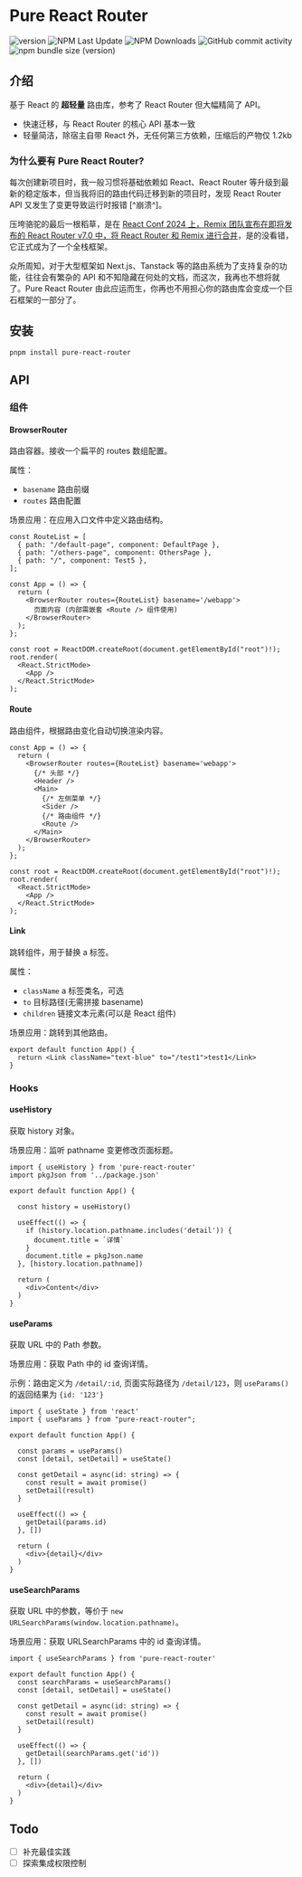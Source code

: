 # Pure React Router

![version](https://img.shields.io/npm/v/pure-react-router)
![NPM Last Update](https://img.shields.io/npm/last-update/pure-react-router)
![NPM Downloads](https://img.shields.io/npm/dm/pure-react-router)
![GitHub commit activity](https://img.shields.io/github/commit-activity/y/lexmin0412/pure-react-router)
![npm bundle size (version)](https://img.shields.io/bundlephobia/minzip/pure-react-router/latest)

## 介绍

基于 React 的 **超轻量** 路由库，参考了 React Router 但大幅精简了 API。

- 快速迁移，与 React Router 的核心 API 基本一致
- 轻量简洁，除宿主自带 React 外，无任何第三方依赖，压缩后的产物仅 1.2kb

### 为什么要有 Pure React Router?

每次创建新项目时，我一般习惯将基础依赖如 React、React Router 等升级到最新的稳定版本，但当我将旧的路由代码迁移到新的项目时，发现 React Router API 又发生了变更导致运行时报错 [^崩溃^]。

压垮骆驼的最后一根稻草，是在 [React Conf 2024 上，Remix 团队宣布在即将发布的 React Router v7.0 中，将 React Router 和 Remix 进行合并](https://remix.run/blog/merging-remix-and-react-router)，是的没看错，它正式成为了一个全栈框架。

众所周知，对于大型框架如 Next.js、Tanstack 等的路由系统为了支持复杂的功能，往往会有繁杂的 API 和不知隐藏在何处的文档，而这次，我再也不想将就了。Pure React Router 由此应运而生，你再也不用担心你的路由库会变成一个巨石框架的一部分了。

## 安装

```shell
pnpm install pure-react-router
```

## API

### 组件

#### BrowserRouter

路由容器。接收一个扁平的 routes 数组配置。

属性：

- `basename` 路由前缀
- `routes` 路由配置

场景应用：在应用入口文件中定义路由结构。

```tsx
const RouteList = [
  { path: "/default-page", component: DefaultPage },
  { path: "/others-page", component: OthersPage },
  { path: "/", component: Test5 },
];

const App = () => {
  return (
    <BrowserRouter routes={RouteList} basename='/webapp'>
      页面内容 (内部需嵌套 <Route /> 组件使用)
    </BrowserRouter>
  );
};

const root = ReactDOM.createRoot(document.getElementById("root")!);
root.render(
  <React.StrictMode>
    <App />
  </React.StrictMode>
);
```

#### Route

路由组件，根据路由变化自动切换渲染内容。

```tsx
const App = () => {
  return (
    <BrowserRouter routes={RouteList} basename='webapp'>
      {/* 头部 */}
      <Header />
      <Main>
        {/* 左侧菜单 */}
        <Sider />
        {/* 路由组件 */}
        <Route />
      </Main>
    </BrowserRouter>
  );
};

const root = ReactDOM.createRoot(document.getElementById("root")!);
root.render(
  <React.StrictMode>
    <App />
  </React.StrictMode>
);
```

#### Link

跳转组件，用于替换 a 标签。

属性：

- `className` a 标签类名，可选
- `to` 目标路径(无需拼接 basename)
- `children` 链接文本元素(可以是 React 组件)

场景应用：跳转到其他路由。

```tsx
export default function App() {
  return <Link className="text-blue" to="/test1">test1</Link>
}
```

### Hooks

#### useHistory

获取 history 对象。

场景应用：监听 pathname 变更修改页面标题。

```tsx
import { useHistory } from 'pure-react-router'
import pkgJson from '../package.json'

export default function App() {

  const history = useHistory()

  useEffect(() => {
    if (history.location.pathname.includes('detail')) {
      document.title = `详情`
    }
    document.title = pkgJson.name
  }, [history.location.pathname])

  return (
    <div>Content</div>
  )
}
```

#### useParams

获取 URL 中的 Path 参数。

场景应用：获取 Path 中的 id 查询详情。

示例：路由定义为 `/detail/:id`, 页面实际路径为 `/detail/123`，则 `useParams()` 的返回结果为 `{id: '123'}`

```tsx
import { useState } from 'react'
import { useParams } from "pure-react-router";

export default function App() {

  const params = useParams()
  const [detail, setDetail] = useState()

  const getDetail = async(id: string) => {
    const result = await promise()
    setDetail(result)
  }

  useEffect(() => {
    getDetail(params.id)
  }, [])

  return (
    <div>{detail}</div>
  )
}
```

#### useSearchParams

获取 URL 中的参数，等价于 `new URLSearchParams(window.location.pathname)`。

场景应用：获取 URLSearchParams 中的 id 查询详情。

```tsx
import { useSearchParams } from 'pure-react-router'

export default function App() {
  const searchParams = useSearchParams()
  const [detail, setDetail] = useState()

  const getDetail = async(id: string) => {
    const result = await promise()
    setDetail(result)
  }

  useEffect(() => {
    getDetail(searchParams.get('id'))
  }, [])

  return (
    <div>{detail}</div>
  )
}
```

## Todo

- [ ] 补充最佳实践
- [ ] 探索集成权限控制
